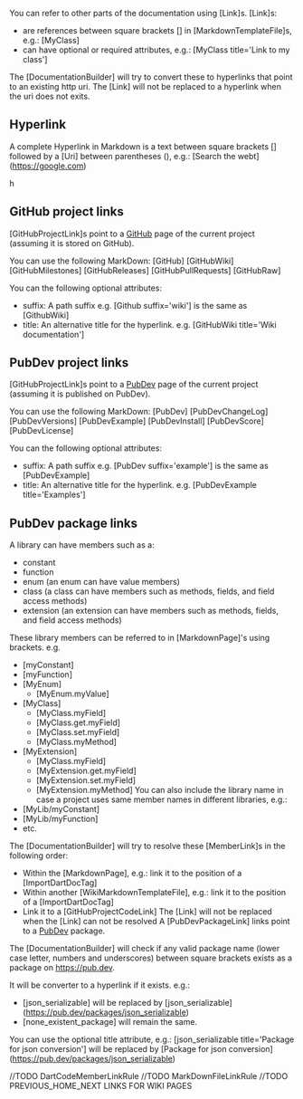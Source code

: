 [//]: # (This file was generated from: doc/template/04-Links.mdt using the documentation_builder package on: 2021-09-10 19:47:13.944944.)
<a id='lib-parser-link-parser-dart-link'></a>You can refer to other parts of the documentation using [Link]s.
[Link]s:
- are references between square brackets [] in [MarkdownTemplateFile]s, e.g.: [MyClass&rsqb;
- can have optional or required attributes, e.g.: [MyClass title='Link to my class'&rsqb;

The [DocumentationBuilder] will try to convert these to hyperlinks that point to an existing http uri.
The [Link] will not be replaced to a hyperlink when the uri does not exits.


<a id='hyperlink'></a>
## Hyperlink
A complete Hyperlink in Markdown is a text between square brackets []
followed by a [Uri] between parentheses (),
e.g.: [Search the webt&rsqb;(https://google.com)

h
<a id='github-project-links'></a>
## GitHub project links
[GitHubProjectLink]s point to a [GitHub](https://github.com/) page of the
current project (assuming it is stored on GitHub).

You can use the following MarkDown:
[GitHub&rsqb;
[GitHubWiki&rsqb;
[GitHubMilestones&rsqb;
[GitHubReleases&rsqb;
[GitHubPullRequests&rsqb;
[GitHubRaw&rsqb;

You can the following optional attributes:
- suffix: A path suffix e.g. [Github suffix='wiki'&rsqb; is the same as [GithubWiki&rsqb;
- title: An alternative title for the hyperlink. e.g. [GitHubWiki title='Wiki documentation'&rsqb;


<a id='pubdev-project-links'></a>
## PubDev project links
[GitHubProjectLink]s point to a [PubDev](https://pub.dev/) page of the
current project (assuming it is published on PubDev).

You can use the following MarkDown:
[PubDev&rsqb;
[PubDevChangeLog&rsqb;
[PubDevVersions&rsqb;
[PubDevExample&rsqb;
[PubDevInstall&rsqb;
[PubDevScore&rsqb;
[PubDevLicense&rsqb;

You can the following optional attributes:
- suffix: A path suffix e.g. [PubDev suffix='example'&rsqb; is the same as [PubDevExample&rsqb;
- title: An alternative title for the hyperlink. e.g. [PubDevExample title='Examples'&rsqb;


<a id='pubdev-package-links'></a>
## PubDev package links
A library can have members such as a:
- constant
- function
- enum (an enum can have value members)
- class (a class can have members such as methods, fields, and field access methods)
- extension (an extension can have members such as methods, fields, and field access methods)

These library members can be referred to in [MarkdownPage]'s using brackets. e.g.
- [myConstant]
- [myFunction]
- [MyEnum]
  - [MyEnum.myValue]
- [MyClass]
  - [MyClass.myField]
  - [MyClass.get.myField]
  - [MyClass.set.myField]
  - [MyClass.myMethod]
- [MyExtension]
  - [MyClass.myField]
  - [MyExtension.get.myField]
  - [MyExtension.set.myField]
  - [MyExtension.myMethod]
You can also include the library name in case a project uses same member names in different libraries, e.g.:
- [MyLib/myConstant]
- [MyLib/myFunction]
- etc.

The [DocumentationBuilder] will try to resolve these [MemberLink]s in the following order:
- Within the [MarkdownPage], e.g.: link it to the position of a [ImportDartDocTag]
- Within another [WikiMarkdownTemplateFile], e.g.: link it to the position of a [ImportDartDocTag]
- Link it to a [GitHubProjectCodeLink]
The [Link] will not be replaced when the [Link] can not be resolved
A [PubDevPackageLink] links point to a [PubDev](https://pub.dev) package.

The [DocumentationBuilder] will check if any valid package name
(lower case letter, numbers and underscores) between
square brackets exists as a package on https://pub.dev.

It will be converter to a hyperlink if it exists. e.g.:
- [json_serializable&rsqb; will be replaced by
  [json_serializable&rsqb;(https://pub.dev/packages/json_serializable)
- [none_existent_package] will remain the same.

You can use the optional title attribute, e.g.:
[json_serializable title='Package for json conversion'&rsqb; will be replaced by
[Package for json conversion&rsqb;(https://pub.dev/packages/json_serializable)


 //TODO DartCodeMemberLinkRule
 //TODO MarkDownFileLinkRule
 //TODO PREVIOUS_HOME_NEXT LINKS FOR WIKI PAGES